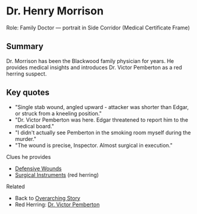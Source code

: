 # Dr. Henry Morrison

Role: Family Doctor — portrait in Side Corridor (Medical Certificate Frame)

## Summary

Dr. Morrison has been the Blackwood family physician for years. He provides medical insights and introduces Dr. Victor Pemberton as a red herring suspect.

## Key quotes

- "Single stab wound, angled upward - attacker was shorter than Edgar, or struck from a kneeling position."
- "Dr. Victor Pemberton was here. Edgar threatened to report him to the medical board."
- "I didn't actually see Pemberton in the smoking room myself during the murder."
- "The wound is precise, Inspector. Almost surgical in execution."

Clues he provides

- [Defensive Wounds](../../Story/Defensive_Wounds.md)
- [Surgical Instruments](../../Story/Surgical_Instruments.md) (red herring)

Related

- Back to [Overarching Story](../../Story/OverarchingStory.md)
- Red Herring: [Dr. Victor Pemberton](../../Story/Dr_Victor_Pemberton.md)
